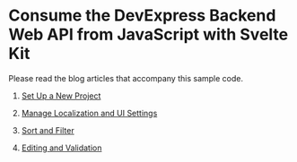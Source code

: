 # Consume the DevExpress Backend Web API from JavaScript with Svelte Kit

Please read the blog articles that accompany this sample code. 

1. [Set Up a New Project](https://community.devexpress.com/blogs/news/archive/2023/04/06/consume-the-devexpress-backend-web-api-from-javascript-with-svelte-part-1.aspx)

2. [Manage Localization and UI Settings](https://community.devexpress.com/blogs/news/archive/2023/04/17/consume-the-devexpress-backend-web-api-from-javascript-with-svelte-part-2-model-info.aspx)

3. [Sort and Filter](https://community.devexpress.com/blogs/news/archive/2023/04/24/consume-the-devexpress-backend-web-api-from-javascript-with-svelte-part-3-sort-and-filter.aspx)

4. [Editing and Validation](https://community.devexpress.com/blogs/news/archive/2023/05/04/consume-the-devexpress-backend-web-api-from-javascript-with-svelte-part-4-edit-and-validate.aspx)
